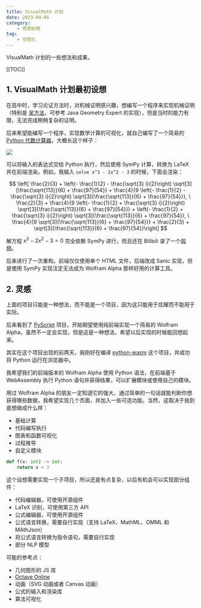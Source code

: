 ```yaml
---
title: VisualMath 计划
date: 2023-04-05
category:
    - 奇思妙想
tag:
    - 可视化
---
```


VisualMath 计划的一些想法和成果。

<!-- more -->

[[TOC]]

## 1. VisualMath 计划最初设想

在高中时，学习论证方法时，对机械证明感兴趣，想编写一个程序来实现机械证明（特别是 [吴方法](https://baike.baidu.com/item/%E5%90%B4%E6%96%B9%E6%B3%95/10946875)，可参考 Java Geometry Expert 的实现），但是当时的能力有限，无法完成稍稍复杂的证明。

后来希望能编写一个程序，实现数学计算的可视化，就自己编写了一个简易的 [Python 代数计算器](https://github.com/Sun-ZhenXing/VisualMath)，大概长这个样子：

![](https://pic.rmb.bdstatic.com/bjh/e4813caf014f57742f4e6fa1090b2769.jpeg)

可以将输入的表达式交给 Python 执行，然后使用 SymPy 计算，转换为 LaTeX 并在前端渲染。例如，我输入 `solve x^3 - 2x^2 - 3` 的时候，下面会渲染：

$$
\left[ \frac{2}{3} + \left(- \frac{1}{2} - \frac{\sqrt{3} i}{2}\right) \sqrt[3]{\frac{\sqrt{113}}{6} + \frac{97}{54}} + \frac{4}{9 \left(- \frac{1}{2} - \frac{\sqrt{3} i}{2}\right) \sqrt[3]{\frac{\sqrt{113}}{6} + \frac{97}{54}}}, \  \frac{2}{3} + \frac{4}{9 \left(- \frac{1}{2} + \frac{\sqrt{3} i}{2}\right) \sqrt[3]{\frac{\sqrt{113}}{6} + \frac{97}{54}}} + \left(- \frac{1}{2} + \frac{\sqrt{3} i}{2}\right) \sqrt[3]{\frac{\sqrt{113}}{6} + \frac{97}{54}}, \  \frac{4}{9 \sqrt[3]{\frac{\sqrt{113}}{6} + \frac{97}{54}}} + \frac{2}{3} + \sqrt[3]{\frac{\sqrt{113}}{6} + \frac{97}{54}}\right]
$$

解方程 $x^3 - 2x^2 - 3 = 0$ 完全依赖 SymPy 进行，而且还在 Bilibili 录了一个[视频](https://www.bilibili.com/video/BV1o7411Q7U5)。

后来进行了一次重构，前端仅仅使用单个 HTML 文件，后端改成 Sanic 实现，但是使用 SymPy 实现注定无法成为  Wolfram Alpha 那样好用的计算工具。

## 2. 灵感

上面的项目只能是一种想法，而不能是一个项目，因为这只能用于炫耀而不能用于实际。

后来看到了 [PyScript](https://pyscript.net/) 项目，开始期望使用纯前端实现一个简易的 Wolfram Alpha，虽然不一定会实现，但是这是一种想法，希望以后实现的时候能回想起来。

其实在这个项目出现的前两天，我刚好在编译 [python-wasm](https://github.com/ethanhs/python-wasm) 这个项目，并成功将 Python 运行在浏览器中。

我希望我们的前端版本的 Wolfram Alpha 使用 Python 语法，在前端基于 WebAssembly 执行 Python 语句并获得结果，可以扩展模块或使用自己的模块。

用过 Wolfram Alpha 的朋友一定知道它的强大，通过简单的一句话就能判断你想获得哪些数据，我希望实现几个页面，并加入一些可选功能。当然，这取决于我到底想做成什么样：
- 基础计算
- 代码编写执行
- 图表和函数可视化
- 过程推导
- 自定义模块

```python
def f(x: int) -> int:
    return x + 3
```

这个设想需要实现一个子项目，所以还是有点复杂，以后有机会可以实现部分组件：
- 代码编辑器，可使用开源组件
- LaTeX 识别，可使用第三方 API
- 公式编辑器，可使用开源组件
- 公式语言转换，需要自行实现（支持 LaTeX、MathML、OMML 和 MAthJson）
- 将公式语言转换为指令语句，需要自行实现
- 部分 NLP 模型

可能的参考点：
- 几何图形的 JS 库
- [Octave Online](https://octave-online.net/)
- 动画（SVG 动画或者 Canvas 动画）
- 公式的输入和渲染库
- 算法可视化
